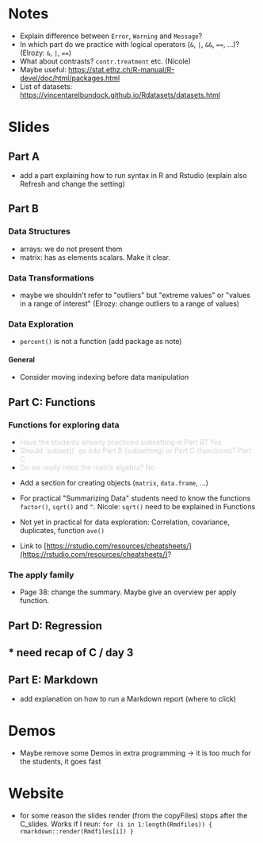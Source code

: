 
# Notes

* Explain difference between `Error`, `Warning` and `Message`?
* In which part do we practice with logical operators (`&`, `|`, `&&`, `==`, ...)? (Elrozy: `&`, `|`, `==`)
* What about contrasts? `contr.treatment` etc. (Nicole)
* Maybe useful: https://stat.ethz.ch/R-manual/R-devel/doc/html/packages.html
* List of datasets: https://vincentarelbundock.github.io/Rdatasets/datasets.html

# Slides

## Part A
* add a part explaining how to run syntax in R and Rstudio (explain also Refresh and change the setting)

## Part B
### Data Structures
* arrays: we do not present them
* matrix: has as elements scalars. Make it clear.


### Data Transformations
* maybe we shouldn't refer to "outliers" but "extreme values" or "values in a range of interest" (Elrozy: change outliers to a range of values)

### Data Exploration
* `percent()` is not a function (add package as note)

#### General
* Consider moving indexing before data manipulation

## Part C: Functions
### Functions for exploring data
* <div style = "color:lightgrey">Have the students already practiced subsetting in Part B? Yes</div>
* <div style = "color:lightgrey">Should `subset()` go into Part B (subsetting) or Part C (functions)? Part C</div>
* <div style = "color:lightgrey">Do we really need the matrix algebra? No</div>
* Add a section for creating objects (`matrix`, `data.frame`, ...)
* For practical "Summarizing Data" students need to know the functions `factor()`, 
  `sqrt()` and `^`. Nicole: `sqrt()` need to be explained in Functions
* Not yet in practical for data exploration:
  Correlation, covariance, duplicates, function `ave()`

* Link to [https://rstudio.com/resources/cheatsheets/](https://rstudio.com/resources/cheatsheets/)?

### The apply family
* Page 38: change the summary. Maybe give an overview per apply function.

## Part D: Regression
## * need recap of C / day 3

## Part E: Markdown
* add explanation on how to run a Markdown report (where to click)

# Demos
* Maybe remove some Demos in extra programming -> it is too much for the students, it goes fast

# Website
* for some reason the slides render (from the copyFiles) stops after the C_slides. Works if I reun:
`for (i in 1:length(Rmdfiles)) { rmarkdown::render(Rmdfiles[i]) }`